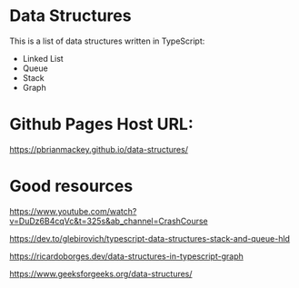 # Data Structures

This is a list of data structures written in TypeScript:

- Linked List
- Queue
- Stack
- Graph

# Github Pages Host URL:

https://pbrianmackey.github.io/data-structures/

# Good resources

https://www.youtube.com/watch?v=DuDz6B4cqVc&t=325s&ab_channel=CrashCourse

https://dev.to/glebirovich/typescript-data-structures-stack-and-queue-hld

https://ricardoborges.dev/data-structures-in-typescript-graph

https://www.geeksforgeeks.org/data-structures/
